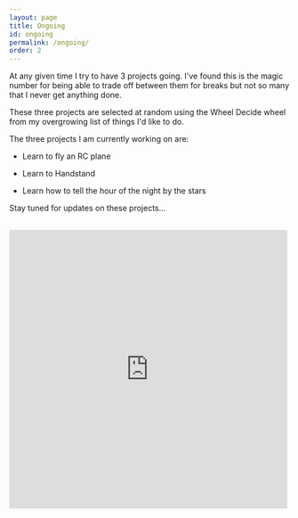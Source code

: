```yaml
---
layout: page
title: Ongoing
id: ongoing
permalink: /ongoing/
order: 2
---
```


At any given time I try to have 3 projects going. I've found this is the magic number for being able to trade off between them for breaks but not so many that I never get anything done.

These three projects are selected at random using the Wheel Decide wheel from my overgrowing list of things I'd like to do. 

The three projects I am currently working on are: 

- Learn to fly an RC plane

- Learn to Handstand

- Learn how to tell the hour of the night by the stars 

Stay tuned for updates on these projects...

<br>

<iframe src="https://wheeldecide.com/e.php?c1=Archery+Score+of+210&c2=Tell+time+by+the+stars&c3=Learn+to+Handstand&c4=Hydroponic+Garden&c5=Build+a+Bug-out+Bag&c6=Learn+to+Muscle-Up&c7=Field+Archery+Score+of+170&c8=50+mile+Backpacking+Trip&c9=Climb+a+V6&c10=Master+Eggs+5+ways&c11=Learn+to+Dance&c12=Start+a+business&c13=Smoke+Meats&c14=Build+a+Compost+System&c15=Automate+the+Hot+Tub+Chemicals&c16=Make+a+big+investment&c17=Build+Passive+Income+that+exceeds+Expenses&c18=Throw+a+big+party&c19=Build+a+Surfboard&c20=Learn+German&c21=Learn+Mandarin&c22=Learn+Lockpicking&c23=Build+a+Bow+and+Arrow&c24=Write+a+book&c25=Climb+mountain+over+14%2C000%E2%80%99&c26=Run+a+Marathon&c27=Learn+to+Sail&c28=Learn+to+Surf&c29=Build+a+Snowboard&c30=Go+veggie+for+a+month&col=w&time=5" width="500" height="500" scrolling="no" frameborder="0"></iframe>
